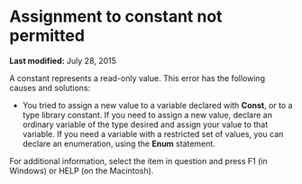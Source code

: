
# Assignment to constant not permitted

 **Last modified:** July 28, 2015

A constant represents a read-only value. This error has the following causes and solutions:


- You tried to assign a new value to a variable declared with  **Const**, or to a type library constant. If you need to assign a new value, declare an ordinary variable of the type desired and assign your value to that variable. If you need a variable with a restricted set of values, you can declare an enumeration, using the  **Enum** statement.
    

For additional information, select the item in question and press F1 (in Windows) or HELP (on the Macintosh).
